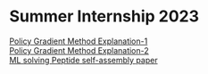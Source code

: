 # Summer Internship 2023<br>
<a href="https://towardsdatascience.com/policy-gradient-methods-104c783251e0"> Policy Gradient Method Explanation-1</a><br>
<a href="https://huggingface.co/learn/deep-rl-course/unit4/policy-gradient?fw=pt"> Policy Gradient Method Explanation-2</a><br>
<a href="https://www.nature.com/articles/s41557-022-01055-3"> ML solving Peptide self-assembly paper</a>


